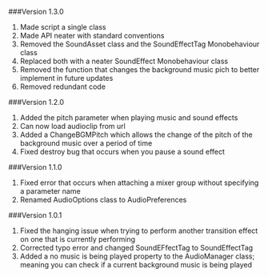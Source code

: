 ###Version 1.3.0
1. Made script a single class
2. Made API neater with standard conventions
3. Removed the SoundAsset class and the SoundEffectTag Monobehaviour class
4. Replaced both with a neater SoundEffect Monobehaviour class
5. Removed the function that changes the background music pich to better implement in future updates
6. Removed redundant code

###Version 1.2.0
1. Added the pitch parameter when playing music and sound effects
2. Can now load audioclip from url
3. Added a ChangeBGMPitch which allows the change of the pitch of the background music over a period of time
4. Fixed destroy bug that occurs when you pause a sound effect

###Version 1.1.0
1. Fixed error that occurs when attaching a mixer group without specifying a parameter name
2. Renamed AudioOptions class to AudioPreferences

###Version 1.0.1
1. Fixed the hanging issue when trying to perform another transition effect on one that is currently performing
2. Corrected typo error and changed SoundEFfectTag to SoundEffectTag
3. Added a no music is being played property to the AudioManager class; meaning you can check if a current background music is being played









 